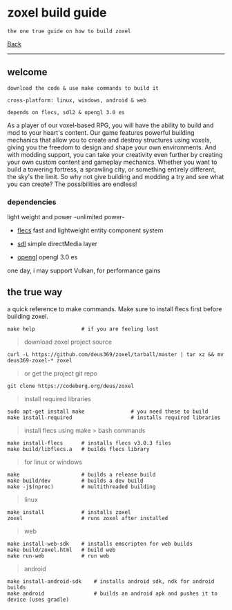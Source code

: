 # zoxel build guide

    the one true guide on how to build zoxel

[Back](../readme.md)

-----

## welcome

    download the code & use make commands to build it

    cross-platform: linux, windows, android & web

    depends on flecs, sdl2 & opengl 3.0 es

As a player of our voxel-based RPG, you will have the ability to build and mod to your heart's content. Our game features powerful building mechanics that allow you to create and destroy structures using voxels, giving you the freedom to design and shape your own environments. And with modding support, you can take your creativity even further by creating your own custom content and gameplay mechanics. Whether you want to build a towering fortress, a sprawling city, or something entirely different, the sky's the limit. So why not give building and modding a try and see what you can create? The possibilities are endless!

### dependencies

light weight and power -unlimited power-

- [flecs](https://github.com/SanderMertens/flecs) fast and lightweight entity component system

- [sdl](https://www.libsdl.org/index.php) simple directMedia layer

- [opengl](https://www.khronos.org/opengles/) opengl 3.0 es

one day, i may support Vulkan, for performance gains

## the true way

a quick reference to make commands. Make sure to install flecs first before building zoxel.

```
make help               # if you are feeling lost
```
> download zoxel project source
```
curl -L https://github.com/deus369/zoxel/tarball/master | tar xz && mv deus369-zoxel-* zoxel 
```
> or get the project git repo
```
git clone https://codeberg.org/deus/zoxel
```
> install required libraries
```
sudo apt-get install make               # you need these to build 
make install-required                   # installs required libraries
```
> install flecs using make > bash commands
```
make install-flecs      # installs flecs v3.0.3 files
make build/libflecs.a   # builds flecs library
```
> for linux or windows
```
make                    # builds a release build
make build/dev          # builds a dev build
make -j$(nproc)         # multithreaded building
```
> linux
```
make install            # installs zoxel
zoxel                   # runs zoxel after installed
```
> web
```
make install-web-sdk    # installs emscripten for web builds
make build/zoxel.html   # build web
make run-web            # run web
```
> android
```
make install-android-sdk    # installs android sdk, ndk for android builds
make android                # builds an android apk and pushes it to device (uses gradle)
```